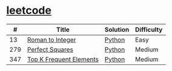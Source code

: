 # [leetcode](https://leetcode.com/problemset/all/)


| # | Title | Solution | Difficulty |
|---| ----- | -------- | ---------- |
|13|[Roman to Integer](https://leetcode.com/problems/roman-to-integer/)| [Python](./000-100/13-roman-to-integer.py)|Easy|
|279|[Perfect Squares](https://leetcode.com/problems/perfect-squares/)| [Python](./200-300/279-perfect-squares.py)|Medium|
|347|[Top K Frequent Elements](https://leetcode.com/problems/top-k-frequent-elements/)| [Python](./300-400/347-top-k-frequent-elements.py)|Medium|
